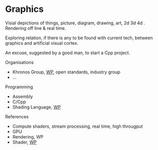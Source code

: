 # Graphics
Visial depictions of things, picture, diagram, drawing, art, 2d 3d 4d . Rendering off line & real time.

Exploring relation, if there is any to be found with current tech, between graphics and artificial visual cortex.

An excuse, suggested by a good man, to start a Cpp project.

Organisations
* Khronos Group, [WP](https://en.wikipedia.org/wiki/Khronos_Group), open standards, industry group
* ...

Programming
* Assembly
* C/Cpp
* Shading Language, [WP](https://en.wikipedia.org/wiki/Shading_language)

References
* Compute shaders, stream processing, real time, high througput
* GPU
* Rendering, WP 
* Shader, [WP](https://en.wikipedia.org/wiki/Shader)

